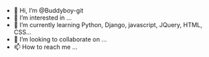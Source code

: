 - 👋 Hi, I’m @Buddyboy-git
- 👀 I’m interested in ...
- 🌱 I’m currently learning Python, Django, javascript, JQuery, HTML, CSS...
- 💞️ I’m looking to collaborate on ...
- 📫 How to reach me ...

<!---
Buddyboy-git/Buddyboy-git is a ✨ special ✨ repository because its `README.md` (this file) appears on your GitHub profile.
You can click the Preview link to take a look at your changes.
--->
